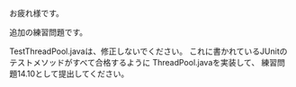 お疲れ様です。

追加の練習問題です。

TestThreadPool.javaは、修正しないでください。
これに書かれているJUnitのテストメソッドがすべて合格するように
ThreadPool.javaを実装して、
練習問題14.10として提出してください。
